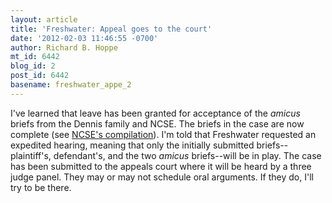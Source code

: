 ```yaml
---
layout: article
title: 'Freshwater: Appeal goes to the court'
date: '2012-02-03 11:46:55 -0700'
author: Richard B. Hoppe
mt_id: 6442
blog_id: 2
post_id: 6442
basename: freshwater_appe_2
---
```

I've learned that leave has been granted for acceptance of the _amicus_ briefs from the Dennis family and NCSE. The briefs in the case are now complete (see [NCSE's compilation](http://ncse.com/creationism/legal/freshwater-termination-hearing)). I'm told that Freshwater requested an expedited hearing, meaning that only the initially submitted briefs--plaintiff's, defendant's, and the two _amicus_ briefs--will be in play. The case has been submitted to the appeals court where it will be heard by a three judge panel. They may or may not schedule oral arguments. If they do, I'll try to be there.
